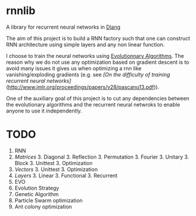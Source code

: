 # rnnlib
A library for recurrent neural networks in [Dlang](https://dlang.org/)

The aim of this project is to build a RNN factory such that one can construct
RNN architecture using simple layers and any non linear function.

I choose to train the neural networks using [Evolutionnary Algorithms](https://en.wikipedia.org/wiki/Evolutionary_algorithm).
The reason why we do not use any optimization based on gradient descent is to avoid many issues it gives us when optimizing
a rnn like vanishing/exploding gradients (e.g. see _[On the difficulty of training recurrent neural networks]_(http://www.jmlr.org/proceedings/papers/v28/pascanu13.pdf)).

One of the auxiliary goal of this project is to cut any dependencies between the evolutionary algorithms
and the recurrent neural netwroks to enable anyone to use it independently.

# TODO
1. RNN
  2. _Matrices_
    3. Diagonal
    3. Reflection
    3. Permutation
    3. Fourier
    3. Unitary
    3. Block
    3. Unittest
    3. Optimization
  2. _Vectors_
    3. Unittest
    3. Optimization
  2. _Layers_
    3. Linear
    3. Functional
    3. Recurrent
1. EVO
  2. Evolution Strategy
  2. Genetic Algorithm
  2. Particle Swarm optimization
  2. Ant colony optimization
